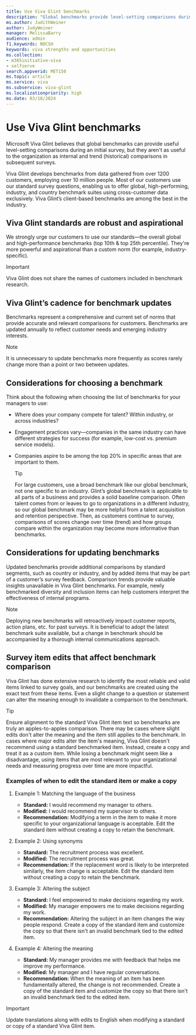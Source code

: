```yaml
---
title: Use Viva Glint benchmarks  
description: "Global benchmarks provide level-setting comparisons during an initial survey, but internal and trend comparisons provide more useful information in subsequent surveys."
ms.author: JudithWeiner
author: JudyWeiner
manager: MelissaBarry
audience: admin
f1.keywords: NOCSH
keywords: viva strengths and opportunities
ms.collection:  
- m365initiative-viva
- selfserve 
search.appverid: MET150 
ms.topic: article
ms.service: viva
ms.subservice: viva-glint
ms.localizationpriority: high
ms.date: 03/18/2024
---
```


# Use Viva Glint benchmarks  

Microsoft Viva Glint believes that global benchmarks can provide useful level-setting comparisons during an initial survey, but they aren't as useful to the organization as internal and trend (historical) comparisons in subsequent surveys.  

Viva Glint develops benchmarks from data gathered from over 1200 customers, employing over 10 million people. Most of our customers use our standard survey questions, enabling us to offer global, high-performing, industry, and country benchmark suites using cross-customer data exclusively. Viva Glint’s client-based benchmarks are among the best in the industry. 

## Viva Glint standards are robust and aspirational 

We strongly urge our customers to use our standards—the overall global and high-performance benchmarks (top 10th & top 25th percentile). They're more powerful and aspirational than a custom norm (for example, industry-specific). 

> [!IMPORTANT]
> Viva Glint does not share the names of customers included in benchmark research.

## Viva Glint’s cadence for benchmark updates 

Benchmarks represent a comprehensive and current set of norms that provide accurate and relevant comparisons for customers. Benchmarks are updated annually to reflect customer needs and emerging industry interests.  

> [!NOTE]
> It is unnecessary to update benchmarks more frequently as scores rarely change more than a point or two between updates.

## Considerations for choosing a benchmark 

Think about the following when choosing the list of benchmarks for your managers to use: 

- Where does your company compete for talent? Within industry, or across industries? 
- Engagement practices vary—companies in the same industry can have different strategies for success (for example, low-cost vs. premium service models). 
- Companies aspire to be among the top 20% in specific areas that are important to them. 

  > [!TIP]
  > For large customers, use a broad benchmark like our global benchmark, not one specific to an industry. Glint’s global benchmark is applicable to all parts of a business and provides a solid baseline comparison. Often talent comes from or leaves to go to organizations in a different industry, so our global benchmark may be more helpful from a talent acquisition and retention perspective. Then, as customers continue to survey, comparisons of scores change over time (trend) and how groups compare within the organization may become more informative than benchmarks.

## Considerations for updating benchmarks

Updated benchmarks provide additional comparisons by standard segments, such as country or industry, and by added items that may be part of a customer’s survey feedback. Comparison trends provide valuable insights unavailable in Viva Glint benchmarks. For example, newly benchmarked diversity and inclusion items can help customers interpret the effectiveness of internal programs.

> [!NOTE]
> Deploying new benchmarks will retroactively impact customer reports, action plans, etc. for past surveys. It is beneficial to adopt the latest benchmark suite available, but a change in benchmark should be accompanied by a thorough internal communications approach.

## Survey item edits that affect benchmark comparison

Viva Glint has done extensive research to identify the most reliable and valid items linked to survey goals, and our benchmarks are created using the exact text from these items. Even a slight change to a question or statement can alter the meaning enough to invalidate a comparison to the benchmark. 

> [!TIP]
> Ensure alignment to the standard Viva Glint item text so benchmarks are truly an apples-to-apples comparison. There may be cases where slight edits don't alter the meaning and the item still applies to the benchmark. In cases where major edits alter the item's meaning, Viva Glint doesn't recommend using a standard benchmarked item. Instead, create a copy and treat it as a custom item. While losing a benchmark might seem like a disadvantage, using items that are most relevant to your organizational needs and measuring progress over time are more impactful.

### Examples of when to edit the standard item or make a copy

1. Example 1: Matching the language of the business 

   - **Standard:** I would recommend my manager to others.
   - **Modified:** I would recommend my supervisor to others. 
   - **Recommendation:** Modifying a term in the item to make it more specific to your organizational language is acceptable. Edit the standard item without creating a copy to retain the benchmark.

1. Example 2: Using synonyms 

   - **Standard:** The recruitment process was excellent. 
   - **Modified:** The recruitment process was great.  
   - **Recommendation:** If the replacement word is likely to be interpreted similarly, the item change is acceptable. Edit the standard item without creating a copy to retain the benchmark.  

1. Example 3: Altering the subject 
   - **Standard:** I feel empowered to make decisions regarding my work. 
   - **Modified:** My manager empowers me to make decisions regarding my work.  
   - **Recommendation:** Altering the subject in an item changes the way people respond. Create a copy of the standard item and customize the copy so that there isn't an invalid benchmark tied to the edited item.

1. Example 4: Altering the meaning 
   - **Standard:** My manager provides me with feedback that helps me improve my performance. 
   - **Modified:** My manager and I have regular conversations.   
   - **Recommendation:** When the meaning of an item has been fundamentally altered, the change is not recommended. Create a copy of the standard item and customize the copy so that there isn't an invalid benchmark tied to the edited item.
  
> [!IMPORTANT]
> Update translations along with edits to English when modifying a standard or copy of a standard Viva Glint item.
